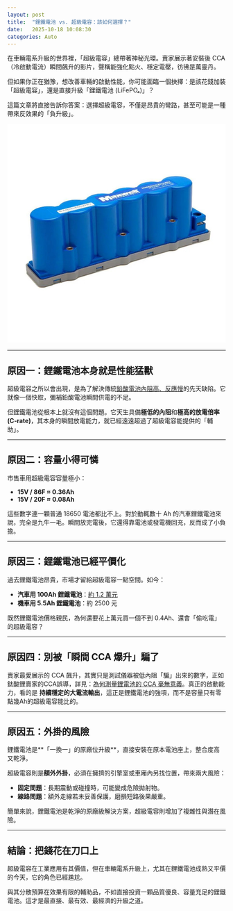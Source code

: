 ```yaml
---
layout: post
title:  "鋰鐵電池 vs. 超級電容：該如何選擇？"
date:   2025-10-18 10:08:30
categories: Auto
---
```



在車輛電系升級的世界裡，「超級電容」總帶著神秘光環。賣家展示著安裝後 CCA（冷啟動電流）瞬間飆升的影片，聲稱能強化點火、穩定電壓，彷彿是萬靈丹。  

但如果你正在猶豫，想改善車輛的啟動性能，你可能面臨一個抉擇：是該花錢加裝「超級電容」，還是直接升級「鋰鐵電池 (LiFePO₄)」？

這篇文章將直接告訴你答案：選擇超級電容，不僅是昂貴的彎路，甚至可能是一種帶來反效果的「負升級」。

![超級電容模組](/images/supercap_module.jpg#pic_center)

---

## 原因一：鋰鐵電池本身就是性能猛獸
超級電容之所以會出現，是為了解決傳統[鉛酸電池內阻高、反應慢](/2025/lithium-vs-lead-analysis.html)的先天缺陷。它就像一個快取，彌補鉛酸電池瞬間供電的不足。

但鋰鐵電池從根本上就沒有這個問題。它天生具備**極低的內阻**和**極高的放電倍率 (C-rate)**，其本身的瞬間放電能力，就已經遠遠超過了超級電容能提供的「輔助」。

---

## 原因二：容量小得可憐
市售車用超級電容容量極小：  
- **15V / 86F ≈ 0.36Ah**  
- **15V / 20F ≈ 0.08Ah**  

這些數字連一顆普通 18650 電池都比不上。對於動輒數十 Ah 的汽車鋰鐵電池來說，完全是九牛一毛。瞬間放完電後，它還得靠電池或發電機回充，反而成了小負擔。  

---

## 原因三：鋰鐵電池已經平價化
過去鋰鐵電池昂貴，市場才留給超級電容一點空間。如今：  
- **汽車用 100Ah 鋰鐵電池**：[約 1.2 萬元](/images/gr3preorder.jpg)
- **機車用 5.5Ah 鋰鐵電池**：約 2500 元  

既然鋰鐵電池價格親民，為何還要花上萬元買一個不到 0.4Ah、還會「偷吃電」的超級電容？  

---

## 原因四：別被「瞬間 CCA 爆升」騙了
賣家最愛展示的 CCA 飆升，其實只是測試儀器被低內阻「騙」出來的數字，正如鈦酸鋰賣家的CCA誤導，詳見：[為何測量鋰電池的 CCA 毫無意義](/2025/about-cca.html)。真正的啟動能力，看的是 **持續穩定的大電流輸出**，這正是鋰鐵電池的強項，而不是容量只有零點幾Ah的超級電容能比的。  

---

## 原因五：外掛的風險

鋰鐵電池是**「一換一」的原廠位升級**，直接安裝在原本電池座上，整合度高又乾淨。  

超級電容則是**額外外掛**，必須在擁擠的引擎室或車廂內另找位置，帶來兩大風險：  
- **固定問題**：長期震動或碰撞時，可能變成危險拋射物。  
- **線路問題**：額外走線若未妥善保護，磨損短路後果嚴重。  

簡單來說，鋰鐵電池是乾淨的原廠級解決方案，超級電容則增加了複雜性與潛在風險。  

---  

## 結論：把錢花在刀口上
超級電容在工業應用有其價值，但在車輛電系升級上，尤其在鋰鐵電池成熟又平價的今天，它的角色已經尷尬。  

與其分散預算在效果有限的輔助品，不如直接投資一顆品質優良、容量充足的鋰鐵電池。這才是最直接、最有效、最經濟的升級之道。  